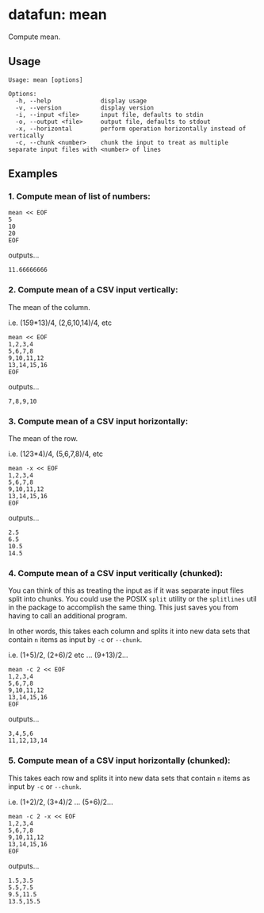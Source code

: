 datafun: mean
=============

Compute mean.



Usage
-----

    Usage: mean [options]

    Options:
      -h, --help              display usage
      -v, --version           display version
      -i, --input <file>      input file, defaults to stdin
      -o, --output <file>     output file, defaults to stdout
      -x, --horizontal        perform operation horizontally instead of vertically
      -c, --chunk <number>    chunk the input to treat as multiple separate input files with <number> of lines


Examples
--------

### 1. Compute mean of list of numbers:

    mean << EOF
    5
    10
    20
    EOF

outputs...

    11.66666666



### 2. Compute mean of a CSV input vertically:

The mean of the column.

i.e. (1*5*9*13)/4, (2,6,10,14)/4, etc

    mean << EOF
    1,2,3,4
    5,6,7,8
    9,10,11,12
    13,14,15,16
    EOF

outputs...

    7,8,9,10



### 3. Compute mean of a CSV input horizontally:

The mean of the row.

i.e. (1*2*3*4)/4, (5,6,7,8)/4, etc

    mean -x << EOF
    1,2,3,4
    5,6,7,8
    9,10,11,12
    13,14,15,16
    EOF

outputs...

    2.5
    6.5
    10.5
    14.5



### 4. Compute mean of a CSV input veritically (chunked):

You can think of this as treating the input as if it was separate input files split into chunks. You
could use the POSIX `split` utility or the `splitlines` util in the package to accomplish the same
thing. This just saves you from having to call an additional program.

In other words, this takes each column and splits it into new data sets that contain `n` items as input by `-c` or `--chunk`.

i.e. (1+5)/2, (2+6)/2 etc ... (9+13)/2...

    mean -c 2 << EOF
    1,2,3,4
    5,6,7,8
    9,10,11,12
    13,14,15,16
    EOF

outputs...

    3,4,5,6
    11,12,13,14


### 5. Compute mean of a CSV input horizontally (chunked):

This takes each row and splits it into new data sets that contain `n` items as input by `-c` or `--chunk`.

i.e. (1+2)/2, (3+4)/2 ... (5+6)/2...


    mean -c 2 -x << EOF
    1,2,3,4
    5,6,7,8
    9,10,11,12
    13,14,15,16
    EOF

outputs...

    1.5,3.5
    5.5,7.5
    9.5,11.5
    13.5,15.5



